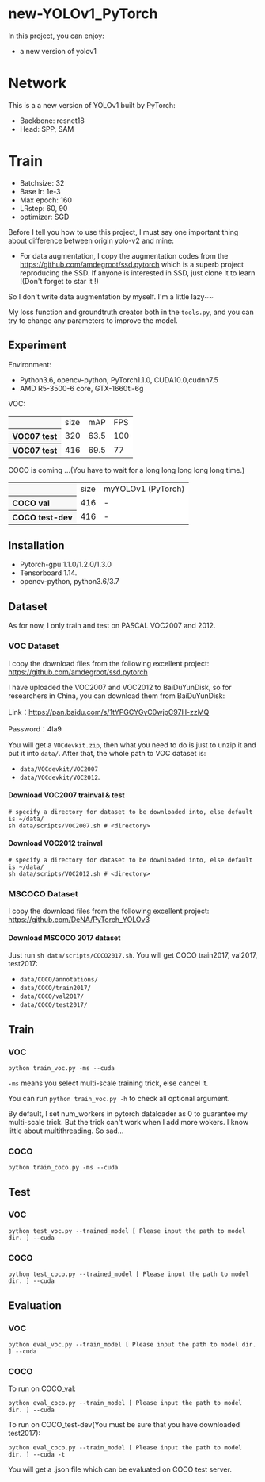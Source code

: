 # new-YOLOv1_PyTorch
In this project, you can enjoy: 
- a new version of yolov1


# Network
This is a a new version of YOLOv1 built by PyTorch:
- Backbone: resnet18
- Head: SPP, SAM

# Train
- Batchsize: 32
- Base lr: 1e-3
- Max epoch: 160
- LRstep: 60, 90
- optimizer: SGD

Before I tell you how to use this project, I must say one important thing about difference between origin yolo-v2 and mine:

- For data augmentation, I copy the augmentation codes from the https://github.com/amdegroot/ssd.pytorch which is a superb project reproducing the SSD. If anyone is interested in SSD, just clone it to learn !(Don't forget to star it !)

So I don't write data augmentation by myself. I'm a little lazy~~

My loss function and groundtruth creator both in the ```tools.py```, and you can try to change any parameters to improve the model.

## Experiment
Environment:

- Python3.6, opencv-python, PyTorch1.1.0, CUDA10.0,cudnn7.5
- AMD R5-3500-6 core, GTX-1660ti-6g

VOC:
<table><tbody>
<tr><th align="left" bgcolor=#f8f8f8> </th>     <td bgcolor=white> size </td><td bgcolor=white> mAP </td><td bgcolor=white> FPS </td></tr>
<tr><th align="left" bgcolor=#f8f8f8> VOC07 test</th><td bgcolor=white> 320 </td><td bgcolor=white> 63.5 </td><td bgcolor=white> 100 </td></tr>
<tr><th align="left" bgcolor=#f8f8f8> VOC07 test</th><td bgcolor=white> 416 </td><td bgcolor=white> 69.5 </td><td bgcolor=white> 77 </td></tr>
</table></tbody>

COCO is coming ...(You have to wait for a long long long long long time.)
<table><tbody>
<tr><th align="left" bgcolor=#f8f8f8> </th>     <td bgcolor=white> size </td><td bgcolor=white> myYOLOv1 (PyTorch) </td></tr>
<tr><th align="left" bgcolor=#f8f8f8> COCO val</th><td bgcolor=white> 416 </td><td bgcolor=white> - </td></tr>
<tr><th align="left" bgcolor=#f8f8f8> COCO test-dev</th><td bgcolor=white> 416 </td><td bgcolor=white> - </td></tr>

</table></tbody>

## Installation
- Pytorch-gpu 1.1.0/1.2.0/1.3.0
- Tensorboard 1.14.
- opencv-python, python3.6/3.7

## Dataset
As for now, I only train and test on PASCAL VOC2007 and 2012. 

### VOC Dataset
I copy the download files from the following excellent project:
https://github.com/amdegroot/ssd.pytorch

I have uploaded the VOC2007 and VOC2012 to BaiDuYunDisk, so for researchers in China, you can download them from BaiDuYunDisk:

Link：https://pan.baidu.com/s/1tYPGCYGyC0wjpC97H-zzMQ 

Password：4la9

You will get a ```VOCdevkit.zip```, then what you need to do is just to unzip it and put it into ```data/```. After that, the whole path to VOC dataset is:

- ```data/VOCdevkit/VOC2007```
- ```data/VOCdevkit/VOC2012```.

#### Download VOC2007 trainval & test

```Shell
# specify a directory for dataset to be downloaded into, else default is ~/data/
sh data/scripts/VOC2007.sh # <directory>
```

#### Download VOC2012 trainval
```Shell
# specify a directory for dataset to be downloaded into, else default is ~/data/
sh data/scripts/VOC2012.sh # <directory>
```

### MSCOCO Dataset
I copy the download files from the following excellent project:
https://github.com/DeNA/PyTorch_YOLOv3

#### Download MSCOCO 2017 dataset
Just run ```sh data/scripts/COCO2017.sh```. You will get COCO train2017, val2017, test2017:

- ```data/COCO/annotations/```
- ```data/COCO/train2017/```
- ```data/COCO/val2017/```
- ```data/COCO/test2017/```


## Train
### VOC
```Shell
python train_voc.py -ms --cuda
```

```-ms``` means you select multi-scale training trick, else cancel it.

You can run ```python train_voc.py -h``` to check all optional argument.

By default, I set num_workers in pytorch dataloader as 0 to guarantee my multi-scale trick. But the trick can't work when I add more wokers. I know little about multithreading. So sad...

### COCO
```Shell
python train_coco.py -ms --cuda
```

## Test
### VOC
```Shell
python test_voc.py --trained_model [ Please input the path to model dir. ] --cuda
```

### COCO
```Shell
python test_coco.py --trained_model [ Please input the path to model dir. ] --cuda
```


## Evaluation
### VOC
```Shell
python eval_voc.py --train_model [ Please input the path to model dir. ] --cuda
```

### COCO
To run on COCO_val:
```Shell
python eval_coco.py --train_model [ Please input the path to model dir. ] --cuda
```

To run on COCO_test-dev(You must be sure that you have downloaded test2017):
```Shell
python eval_coco.py --train_model [ Please input the path to model dir. ] --cuda -t
```
You will get a .json file which can be evaluated on COCO test server.